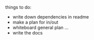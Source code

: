 things to do:

- write down dependencies in readme
- make a plan for in/out
- whiteboard general plan
...
- write the docs
